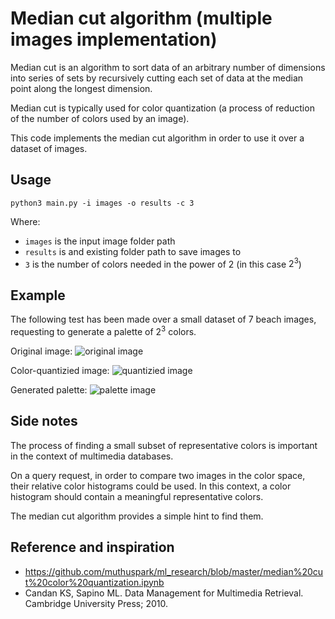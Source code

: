 # Median cut algorithm (multiple images implementation)

Median cut is an algorithm to sort data of an arbitrary number of dimensions into series of sets by recursively cutting each set of data at the median point along the longest dimension.

Median cut is typically used for color quantization (a process of reduction of the number of colors used by an image).

This code implements the median cut algorithm in order to use it over a dataset of images.

## Usage
```python3 main.py -i images -o results -c 3```

Where:
- ```images``` is the input image folder path
- ```results``` is and existing folder path to save images to
- ```3``` is the number of colors needed in the power of 2 (in this case $2^3$)

## Example
The following test has been made over a small dataset of 7 beach images, requesting to generate a palette of $2^3$ colors.

Original image:
![original image](examples/beach1.jpg)

Color-quantizied image:
![quantizied image](examples/qt_beach1.jpg)

Generated palette:
![palette image](examples/qt_palette3.jpg)

## Side notes
The process of finding a small subset of representative colors is important in the context of multimedia databases. 

On a query request, in order to compare two images in the color space, their relative color histograms could be used. In this context, a color histogram should contain a meaningful representative colors. 

The median cut algorithm provides a simple hint to find them. 

## Reference and inspiration
- https://github.com/muthuspark/ml_research/blob/master/median%20cut%20color%20quantization.ipynb
- Candan KS, Sapino ML. Data Management for Multimedia Retrieval. Cambridge University Press; 2010.
